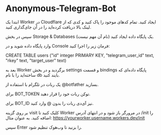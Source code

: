 # Anonymous-Telegram-Bot

ابتدا یک Worker در Cloudflare ایجاد کنید. تمام کدهای موجود را پاک کنید و کدی که از لینک بالا دریافت کرده‌اید را در آن جای‌گذاری کنید.

سپس در بخش Storage & Databases یک پایگاه داده ایجاد کنید (نام آن مهم نیست).

وارد پایگاه داده شوید و در Console فرمان زیر را اجرا کنید:



CREATE TABLE users ("id" integer PRIMARY KEY, "telegram_user_id" text, "rkey" text, "target_user" text)

بعد به Worker برگردید و در بخش settings و قسمت bindings پایگاه داده‌ای که ساخته‌اید را با نام db بایند کنید.

یک ربات در تلگرام با استفاده از @botfather بسازید.

برای BOT_TOKEN توکن ربات خود را قرار دهید.

برای BOT_ID نیز آی‌دی ربات را بدون @ وارد کنید.

بر روی گزینه visit کلیک کنید تا Worker در مرورگر باز شود و در انتهای آدرس /init را اضافه کنید. به عنوان مثال: https://yourworker.username.workers.dev/init

سپس Enter را بزنید تا وب‌هوک تنظیم شود.
